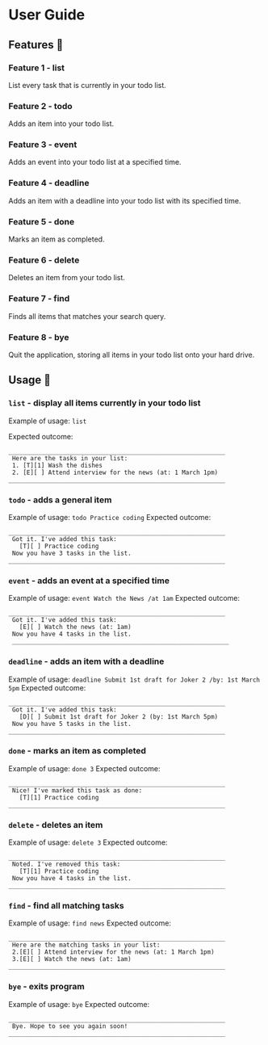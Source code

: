 # User Guide 


## Features :notebook:
 
### Feature 1 - list  
List every task that is currently in your todo list.
 
### Feature 2 - todo  
Adds an item into your todo list.
 
### Feature 3 - event 
Adds an event into your todo list at a specified time.
 
### Feature 4 - deadline
Adds an item with a deadline into your todo list with its specified time.
 
### Feature 5 - done
Marks an item as completed.
 
### Feature 6 - delete
Deletes an item from your todo list.

### Feature 7 - find
Finds all items that matches your search query.
 
### Feature 8 - bye
Quit the application, storing all items in your todo list onto your hard drive.
 
 
 
 
## Usage :memo:	
 
### `list` - display all items currently in your todo list

Example of usage: 
`list`

Expected outcome:
```
____________________________________________________________
 Here are the tasks in your list:
 1. [T][1] Wash the dishes
 2. [E][ ] Attend interview for the news (at: 1 March 1pm)
____________________________________________________________

```
 
### `todo` - adds a general item
Example of usage: 
`todo Practice coding`
Expected outcome:
```
____________________________________________________________
 Got it. I've added this task: 
   [T][ ] Practice coding
 Now you have 3 tasks in the list.
____________________________________________________________
```
 
### `event` - adds an event at a specified time
Example of usage: 
`event Watch the News /at 1am`
Expected outcome:
```
____________________________________________________________
 Got it. I've added this task:
   [E][ ] Watch the news (at: 1am)
 Now you have 4 tasks in the list.
 ____________________________________________________________
```
 
### `deadline` - adds an item with a deadline
Example of usage: 
`deadline Submit 1st draft for Joker 2 /by: 1st March 5pm`
Expected outcome:
```
____________________________________________________________
 Got it. I've added this task:
   [D][ ] Submit 1st draft for Joker 2 (by: 1st March 5pm)
 Now you have 5 tasks in the list.
____________________________________________________________
```
 
### `done` - marks an item as completed
Example of usage: 
`done 3`
Expected outcome:
```
____________________________________________________________
 Nice! I've marked this task as done:
   [T][1] Practice coding
____________________________________________________________
```
 
### `delete` - deletes an item
Example of usage: 
`delete 3`
Expected outcome:
```
____________________________________________________________
 Noted. I've removed this task: 
   [T][1] Practice coding
 Now you have 4 tasks in the list.
____________________________________________________________
```
 
### `find` - find all matching tasks
Example of usage: 
`find news`
Expected outcome:
```
____________________________________________________________
 Here are the matching tasks in your list:
 2.[E][ ] Attend interview for the news (at: 1 March 1pm)
 3.[E][ ] Watch the news (at: 1am)
____________________________________________________________
```
 
### `bye` - exits program
Example of usage: 
`bye`
Expected outcome:
```
____________________________________________________________
 Bye. Hope to see you again soon!
____________________________________________________________
```
 
